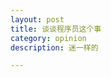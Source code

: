 ```yaml
---
layout: post
title: 谈谈程序员这个事
category: opinion
description: 迷一样的

---
```


[Ericcoderr]:   http://ericcoderr.github.io/  "Ericcoderr"
